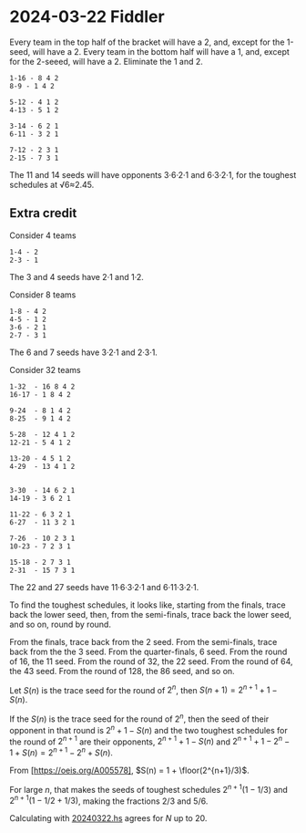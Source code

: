 2024-03-22 Fiddler
==================
Every team in the top half of the bracket will have a 2, and, except for the
1-seed, will have a 2.  Every team in the bottom half will have a 1, and,
except for the 2-seeed, will have a 2.  Eliminate the 1 and 2.

```
1-16 - 8 4 2
8-9 - 1 4 2

5-12 - 4 1 2
4-13 - 5 1 2

3-14 - 6 2 1
6-11 - 3 2 1

7-12 - 2 3 1
2-15 - 7 3 1
```

The 11 and 14 seeds will have opponents 3·6·2·1 and 6·3·2·1, for the
toughest schedules at √6≈2.45.

Extra credit
------------
Consider 4 teams
```
1-4 - 2
2-3 - 1
```
The 3 and 4 seeds have 2·1 and 1·2.

Consider 8 teams
```
1-8 - 4 2
4-5 - 1 2
3-6 - 2 1
2-7 - 3 1
```
The 6 and 7 seeds have 3·2·1 and 2·3·1.

Consider 32 teams
```
1-32  - 16 8 4 2
16-17 - 1 8 4 2

9-24  - 8 1 4 2
8-25  - 9 1 4 2

5-28  - 12 4 1 2
12-21 - 5 4 1 2 

13-20 - 4 5 1 2
4-29  - 13 4 1 2


3-30  - 14 6 2 1
14-19 - 3 6 2 1

11-22 - 6 3 2 1
6-27  - 11 3 2 1

7-26  - 10 2 3 1
10-23 - 7 2 3 1

15-18 - 2 7 3 1
2-31  - 15 7 3 1
```
The 22 and 27 seeds have 11·6·3·2·1 and 6·11·3·2·1.

To find the toughest schedules, it looks like, starting from the
finals, trace back the lower seed, then, from the semi-finals, trace
back the lower seed, and so on, round by round.

From the finals, trace back from the 2 seed.  From the semi-finals,
trace back from the the 3 seed.  From the quarter-finals, 6 seed.  From
the round of 16, the 11 seed.  From the round of 32, the 22 seed.  From the
round of 64, the 43 seed.  From the round of 128, the 86 seed, and so on.

Let $S(n)$ is the trace seed for the round of $2^n$, then
$S(n+1) = 2^{n+1} + 1 - S(n)$.

If the $S(n)$ is the trace seed for the round of $2^n$, then the seed of
their opponent in that round is $2^n+1-S(n)$ and the two toughest
schedules for the round of $2^{n+1}$ are their opponents, $2^{n+1}+1-S(n)$
and $2^{n+1}+1-2^n-1+S(n) = 2^{n+1}-2^n+S(n)$.

From [https://oeis.org/A005578], $S(n) = 1 + \floor(2^{n+1}/3)$.

For large $n$, that makes the seeds of toughest schedules $2^{n+1}(1-1/3)$
and $2^{n+1}(1-1/2+1/3)$, making the fractions 2/3 and 5/6.

Calculating with [20240322.hs](code) agrees for $N$ up to 20.
